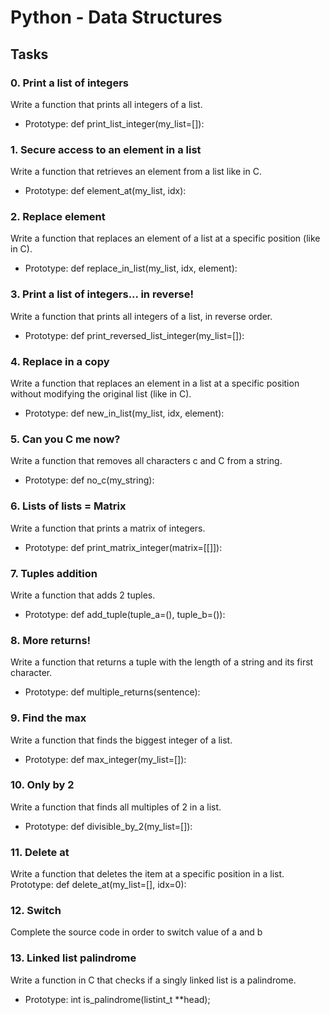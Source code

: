 # Python - Data Structures

## Tasks

### 0. Print a list of integers
Write a function that prints all integers of a list.
- Prototype: def print_list_integer(my_list=[]):

### 1. Secure access to an element in a list
Write a function that retrieves an element from a list like in C.
- Prototype: def element_at(my_list, idx):

### 2. Replace element
Write a function that replaces an element of a list at a specific position (like in C).
- Prototype: def replace_in_list(my_list, idx, element):

### 3. Print a list of integers... in reverse!
Write a function that prints all integers of a list, in reverse order.
- Prototype: def print_reversed_list_integer(my_list=[]):

### 4. Replace in a copy
Write a function that replaces an element in a list at a specific position without modifying the original list (like in C).
- Prototype: def new_in_list(my_list, idx, element):

### 5. Can you C me now?
Write a function that removes all characters c and C from a string.
- Prototype: def no_c(my_string):

### 6. Lists of lists = Matrix
Write a function that prints a matrix of integers.
- Prototype: def print_matrix_integer(matrix=[[]]):

### 7. Tuples addition
Write a function that adds 2 tuples.
- Prototype: def add_tuple(tuple_a=(), tuple_b=()):

### 8. More returns!
Write a function that returns a tuple with the length of a string and its first character.
- Prototype: def multiple_returns(sentence):

### 9. Find the max
Write a function that finds the biggest integer of a list.
- Prototype: def max_integer(my_list=[]):

### 10. Only by 2
Write a function that finds all multiples of 2 in a list.
- Prototype: def divisible_by_2(my_list=[]):

### 11. Delete at
Write a function that deletes the item at a specific position in a list.
Prototype: def delete_at(my_list=[], idx=0):

### 12. Switch
Complete the source code in order to switch value of a and b

### 13. Linked list palindrome
Write a function in C that checks if a singly linked list is a palindrome.
- Prototype: int is_palindrome(listint_t **head);
